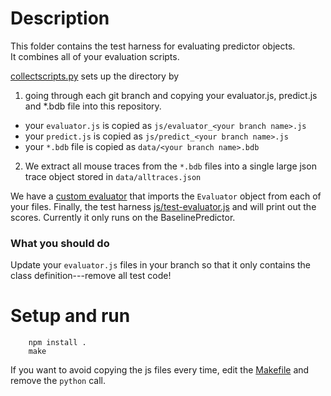 # Description 

This folder contains the test harness for evaluating predictor objects.  
It combines all of your evaluation scripts. 

[collectscripts.py](./collectscripts.py) sets up the directory by

1. going through each git branch and copying your evaluator.js, predict.js and \*.bdb file into this repository.
  * your `evaluator.js` is copied as `js/evaluator_<your branch name>.js`
  * your `predict.js` is copied as `js/predict_<your branch name>.js`
  * your `*.bdb` file is copied as `data/<your branch name>.bdb`
2. We extract all mouse traces from the `*.bdb` files into  a single large json trace object stored in `data/alltraces.json`

We have a [custom evaluator](./evaluator.js) that imports the `Evaluator` object from each of your files.
Finally, the test harness [js/test-evaluator.js](./js/test-evaluator.js) and will print out the scores.
Currently it only runs on the BaselinePredictor.

### What you should do

Update your `evaluator.js` files in your branch so that it only contains the class definition---remove all test code!  

# Setup and run

        npm install .
        make

If you want to avoid copying the js files every time, edit the [Makefile](./Makefile) and remove the `python` call.
